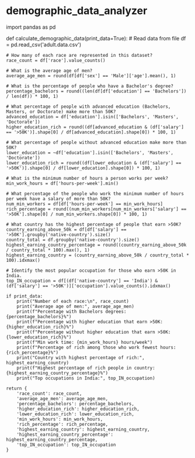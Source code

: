# demographic_data_analyzer
import pandas as pd

def calculate_demographic_data(print_data=True):
    # Read data from file
    df = pd.read_csv('adult.data.csv')

    # How many of each race are represented in this dataset?
    race_count = df['race'].value_counts()

    # What is the average age of men?
    average_age_men = round(df[df['sex'] == 'Male']['age'].mean(), 1)

    # What is the percentage of people who have a Bachelor's degree?
    percentage_bachelors = round((len(df[df['education'] == 'Bachelors']) / len(df)) * 100, 1)

    # What percentage of people with advanced education (Bachelors, Masters, or Doctorate) make more than 50K?
    advanced_education = df['education'].isin(['Bachelors', 'Masters', 'Doctorate'])
    higher_education_rich = round((df[advanced_education & (df['salary'] == '>50K')].shape[0] / df[advanced_education].shape[0]) * 100, 1)

    # What percentage of people without advanced education make more than 50K?
    lower_education = ~df['education'].isin(['Bachelors', 'Masters', 'Doctorate'])
    lower_education_rich = round((df[lower_education & (df['salary'] == '>50K')].shape[0] / df[lower_education].shape[0]) * 100, 1)

    # What is the minimum number of hours a person works per week?
    min_work_hours = df['hours-per-week'].min()

    # What percentage of the people who work the minimum number of hours per week have a salary of more than 50K?
    num_min_workers = df[df['hours-per-week'] == min_work_hours]
    rich_percentage = round((num_min_workers[num_min_workers['salary'] == '>50K'].shape[0] / num_min_workers.shape[0]) * 100, 1)

    # What country has the highest percentage of people that earn >50K?
    country_earning_above_50k = df[df['salary'] == '>50K'].groupby('native-country').size()
    country_total = df.groupby('native-country').size()
    highest_earning_country_percentage = round((country_earning_above_50k / country_total * 100).max(), 1)
    highest_earning_country = (country_earning_above_50k / country_total * 100).idxmax()

    # Identify the most popular occupation for those who earn >50K in India.
    top_IN_occupation = df[(df['native-country'] == 'India') & (df['salary'] == '>50K')]['occupation'].value_counts().idxmax()

    if print_data:
        print("Number of each race:\n", race_count)
        print("Average age of men:", average_age_men)
        print(f"Percentage with Bachelors degrees: {percentage_bachelors}%")
        print(f"Percentage with higher education that earn >50K: {higher_education_rich}%")
        print(f"Percentage without higher education that earn >50K: {lower_education_rich}%")
        print(f"Min work time: {min_work_hours} hours/week")
        print(f"Percentage of rich among those who work fewest hours: {rich_percentage}%")
        print("Country with highest percentage of rich:", highest_earning_country)
        print(f"Highest percentage of rich people in country: {highest_earning_country_percentage}%")
        print("Top occupations in India:", top_IN_occupation)

    return {
        'race_count': race_count,
        'average_age_men': average_age_men,
        'percentage_bachelors': percentage_bachelors,
        'higher_education_rich': higher_education_rich,
        'lower_education_rich': lower_education_rich,
        'min_work_hours': min_work_hours,
        'rich_percentage': rich_percentage,
        'highest_earning_country': highest_earning_country,
        'highest_earning_country_percentage': highest_earning_country_percentage,
        'top_IN_occupation': top_IN_occupation
    }
